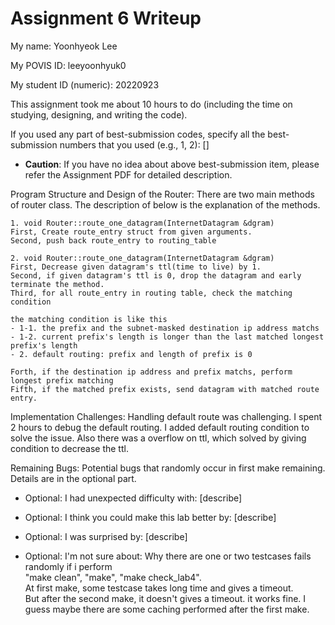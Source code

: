 Assignment 6 Writeup
=============

My name: Yoonhyeok Lee

My POVIS ID: leeyoonhyuk0

My student ID (numeric): 20220923

This assignment took me about 10 hours to do (including the time on studying, designing, and writing the code).

If you used any part of best-submission codes, specify all the best-submission numbers that you used (e.g., 1, 2): []

- **Caution**: If you have no idea about above best-submission item, please refer the Assignment PDF for detailed description.

Program Structure and Design of the Router:
    There are two main methods of router class. The description of below is the explanation of the methods.

    1. void Router::route_one_datagram(InternetDatagram &dgram)
    First, Create route_entry struct from given arguments.
    Second, push back route_entry to routing_table

    2. void Router::route_one_datagram(InternetDatagram &dgram)
    First, Decrease given datagram's ttl(time to live) by 1.
    Second, if given datagram's ttl is 0, drop the datagram and early terminate the method.
    Third, for all route_entry in routing table, check the matching condition

    the matching condition is like this
    - 1-1. the prefix and the subnet-masked destination ip address matchs
    - 1-2. current prefix's length is longer than the last matched longest prefix's length
    - 2. default routing: prefix and length of prefix is 0

    Forth, if the destination ip address and prefix matchs, perform longest prefix matching
    Fifth, if the matched prefix exists, send datagram with matched route entry.

Implementation Challenges:
    Handling default route was challenging.
    I spent 2 hours to debug the default routing.
    I added default routing condition to solve the issue. 
    Also there was a overflow on ttl, 
    which solved by giving condition to decrease the ttl.

Remaining Bugs:
    Potential bugs that randomly occur in first make remaining. Details are in the optional part. 

- Optional: I had unexpected difficulty with: [describe]

- Optional: I think you could make this lab better by: [describe]

- Optional: I was surprised by: [describe]

- Optional: I'm not sure about: 
    Why there are one or two testcases fails randomly if i perform  
    "make clean", "make", "make check_lab4".  
    At first make, some testcase takes long time and gives a timeout.  
    But after the second make, it doesn't gives a timeout. it works fine. 
    I guess maybe there are some caching performed after the first make.
